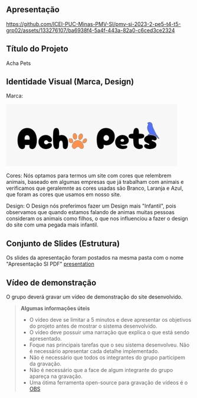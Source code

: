 ## Apresentação



https://github.com/ICEI-PUC-Minas-PMV-SI/pmv-si-2023-2-pe5-t4-t5-grp02/assets/133276107/ba6938f4-5a4f-443a-82a0-c6ced3ce2324



## Título do Projeto

Acha Pets

## Identidade Visual (Marca, Design)
Marca:

![Marca do site ](./Logo.jpg)

Cores:
Nós optamos para termos um site com cores que relembrem animais, baseado em algumas empresas que já trabalham com animais e verificamos que geralemnte as cores usadas são Branco, Laranja e Azul, que foram as cores que usamos em nosso site.

Design:
O Design nós preferimos fazer um Design mais "Infantil", pois observamos que quando estamos falando de animas muitas pessoas consideram os animais como filhos, o que nos influenciou a fazer o design do site com uma pegada mais infantil.



## Conjunto de Slides (Estrutura)

Os slides da apresentação foram postados na mesma pasta com o nome "Apresentação SI PDF" [presentation](../presentation)
 

## Vídeo de demonstração

O grupo deverá gravar um vídeo de demonstração do site desenvolvido.

> **Algumas informações úteis**
> - O vídeo deve se limitar a 5 minutos e deve apresentar os objetivos do projeto antes de mostrar o sistema desenvolvido.
> - O vídeo deve possuir uma narração que explica o que está sendo apresentado.
> - Foque nas principais tarefas que o seu sistema desenvolveu. Não é necessário apresentar cada detalhe implementado.
> - Não é necessário que todos os integrantes do grupo participem da gravação.
> - Não é necessário que a face de algum integrante do grupo apareça na gravação.
> - Uma ótima ferramenta open-source para gravação de vídeos é o [OBS](https://obsproject.com/pt-br/download)

